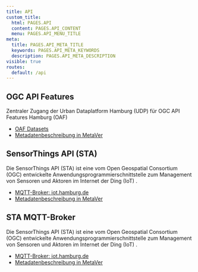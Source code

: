 ```yaml
---
title: API
custom_title:
  html: PAGES.API
  content: PAGES.API_CONTENT
  menu: PAGES.API_MENU_TITLE
meta:
  title: PAGES.API_META_TITLE
  keywords: PAGES.API_META_KEYWORDS
  description: PAGES.API_META_DESCRIPTION
visible: true
routes:
  default: /api
---
```


## OGC API Features

Zentraler Zugang der Urban Dataplatform Hamburg (UDP) für OGC API Features Hamburg (OAF)

* [OAF Datasets](https://api.hamburg.de/datasets/v1?target=_blank)
* [Metadatenbeschreibung in MetaVer](https://metaver.de/trefferanzeige?docuuid=355D0466-445C-45D9-ADCB-C49015D5AB4E&target=_blank)

## SensorThings API (STA)

Die SensorThings API (STA) ist eine vom Open Geospatial Consortium (OGC) entwickelte Anwendungsprogrammierschnittstelle zum Management von Sensoren und Aktoren im Internet der Ding (IoT) .

* [MQTT-Broker: iot.hamburg.de](https://iot.hamburg.de?target=_blank)
* [Metadatenbeschreibung in MetaVer](https://metaver.de/trefferanzeige?docuuid=19A339AE-FD6E-4551-9AD7-F9624C8A55FF&target=_blank)

## STA MQTT-Broker

Die SensorThings API (STA) ist eine vom Open Geospatial Consortium (OGC) entwickelte Anwendungsprogrammierschnittstelle zum Management von Sensoren und Aktoren im Internet der Ding (IoT) .

* [MQTT-Broker: iot.hamburg.de](https://iot.hamburg.de?target=_blank)
* [Metadatenbeschreibung in MetaVer](https://metaver.de/trefferanzeige?docuuid=785D987C-AAFF-471D-AE3A-EBCD4C9E23F1&target=_blank)